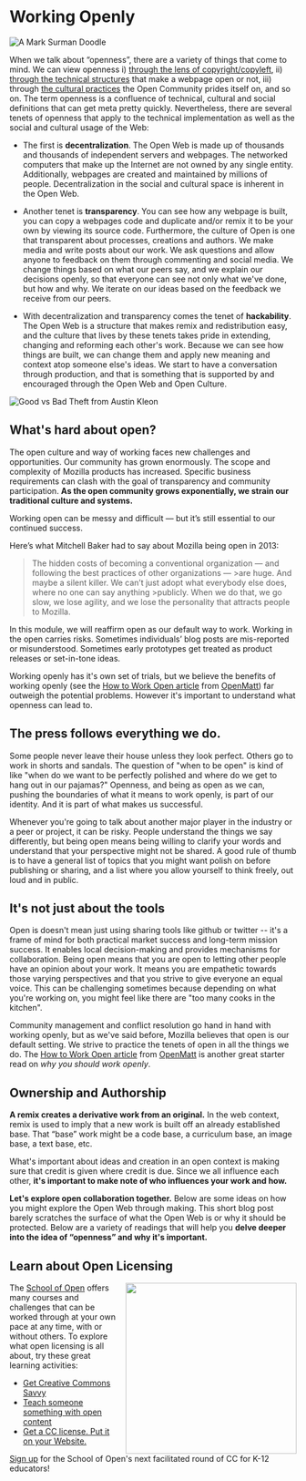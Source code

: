 # Working Openly

![A Mark Surman Doodle][8]

When we talk about “openness”, there are a variety of things that come to mind. We can view openness i) <a href="https://p2pu.org/en/schools/school-of-open/">through the lens of copyright/copyleft</a>, ii) <a href="https://developer.mozilla.org/en-US/docs/Web_Standards">through the technical structures</a> that make a webpage open or not, iii) through <a href="https://wiki.mozilla.org/Working_open">the cultural practices</a> the Open Community prides itself on, and so on. The term openness is a confluence of technical, cultural and social definitions that can get meta pretty quickly. Nevertheless, there are several tenets of openness that apply to the technical implementation as well as the social and cultural usage of the Web:

* The first is **decentralization**. The Open Web is made up of thousands and thousands of independent servers and webpages. The networked computers that make up the Internet are not owned by any single entity. Additionally, webpages are created and maintained by millions of people. Decentralization in the social and cultural space is inherent in the Open Web.

* Another tenet is **transparency**. You can see how any webpage is built, you can copy a webpages code and duplicate and/or remix it to be your own by viewing its source code. Furthermore, the culture of Open is one that transparent about processes, creations and authors. We make media and write posts about our work. We ask questions and allow anyone to feedback on them through commenting and social media. We change things based on what our peers say, and we explain our decisions openly, so that everyone can see not only what we've done, but how and why. We iterate on our ideas based on the feedback we receive from our peers.

* With decentralization and transparency comes the tenet of **hackability**. The Open Web is a structure that makes remix and redistribution easy, and the culture that lives by these tenets takes pride in extending, changing and reforming each other's work. Because we can see how things are built, we can change them and apply new meaning and context atop someone else's ideas. We start to have a conversation through production, and that is something that is supported by and encouraged through the Open Web and Open Culture.

<img alt="Good vs Bad Theft from Austin Kleon" src="http://farm7.staticflickr.com/6215/6289302147_38e8035680_z.jpg"/>
  
## What's hard about open?

The open culture and way of working faces new challenges and opportunities. Our community has grown enormously. The scope and complexity of Mozilla products has increased. Specific business requirements can clash with the goal of transparency and community participation. **As the open community grows exponentially, we strain our traditional culture and systems.**

Working open can be messy and difficult — but it’s still essential to our continued success.

Here’s what Mitchell Baker had to say about Mozilla being open in 2013:

>The hidden costs of becoming a conventional organization — and following the best practices of other organizations — >are huge. And maybe a silent killer. We can’t just adopt what everybody else does, where no one can say anything >publicly. When we do that, we go slow, we lose agility, and we lose the personality that attracts people to Mozilla.

In this module, we will reaffirm open as our default way to work. Working in the open carries risks. Sometimes individuals’ blog posts are mis-reported or misunderstood. Sometimes early prototypes get treated as product releases or set-in-tone ideas. 

Working openly has it's own set of trials, but we believe the benefits of working openly (see the [How to Work Open article](http://openmatt.org/2011/04/06/how-to-work-open/) from [OpenMatt](http://twitter.com/openmatt)) far outweigh the potential problems. However it's important to understand what openness can lead to.

## The press follows everything we do.

Some  people never leave their house unless they look perfect. Others go to work in shorts and sandals. The question of "when to be open" is kind of like "when do we want to be perfectly polished and where do we get to hang out in our pajamas?" Openness, and being as open as we can, pushing the boundaries of what it means to work openly, is part of our identity. And it is part of what makes us successful. 

Whenever you're going to talk about another major player in the industry or a peer or project, it can be risky. People understand the things we say differently, but being open means being willing to clarify your words and understand that your perspective might not be shared. A good rule of thumb is to have a general list of topics that you might want polish on before publishing or sharing, and a list where you allow yourself to think freely, out loud and in public.


## It's not just about the tools

Open is doesn't mean just using sharing tools like github or twitter -- it's a frame of mind for both practical market success and long-term mission success. It enables local decision-making and provides mechanisms for collaboration. Being open means that you are open to letting other people have an opinion about your work. It means you are empathetic towards those varying perspectives and that you strive to give everyone an equal voice. This can be challenging sometimes because depending on what you're working on, you might feel like there are "too many cooks in the kitchen". 

Community management and conflict resolution go hand in hand with working openly, but as we've said before, Mozilla believes that open is our default setting. We strive to practice the tenets of open in all the things we do. The [How to Work Open article](http://openmatt.org/2011/04/06/how-to-work-open/) from [OpenMatt](http://twitter.com/openmatt) is another great starter read on *why you should work openly*.

## Ownership and Authorship

**A remix creates a derivative work from an original.** In the web context, remix is used to imply that a new work is built off an already established base. That “base” work might be a code base, a curriculum base, an image base, a text base, etc.

What's important about ideas and creation in an open context is making sure that credit is given where credit is due. Since we all influence each other, **it's important to make note of who influences your work and how.**

**Let's explore open collaboration together.** Below are some ideas on how you might explore the Open Web through making. This short blog post barely scratches the surface of what the Open Web is or why it should be protected. Below are a variety of readings that will help you **delve deeper into the idea of “openness” and why it's important.**

## Learn about Open Licensing
<a href="http://schoolofopen.org" target="_blank"><img src="http://schoolofopen.p2pu.org/wp-content/themes/schoolofopen-theme/library/images/SOO-logo.png" width="300px" style="float:right;padding-left:10px;"></a> 

The <a href="http://schoolofopen.org" target="_blank">School of Open</a> offers many courses and challenges that can be worked through at your own pace at any time, with or without others. To explore what open licensing is all about, try these great learning activities:

* <a href="https://p2pu.org/en/groups/get-cc-savvy/">Get Creative Commons Savvy</a>
* <a href="https://p2pu.org/en/groups/teach-someone-something-with-open-content/">Teach someone something with open content</a>
* <a href="https://p2pu.org/en/courses/3/">Get a CC license. Put it on your Website.</a>

<a href="http://groups.google.com/group/school-of-open-announce">Sign up</a> for the School of Open's next facilitated round of CC for K-12 educators!</a>



  [8]: http://commonspace.files.wordpress.com/2010/06/open-web-1-of-1.jpg
